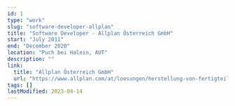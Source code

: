 ```yaml
---
id: 1
type: "work"
slug: "software-developer-allplan"
title: "Software Developer - Allplan Österreich GmbH"
start: "July 2011"
end: "December 2020"
location: "Puch bei Halein, AUT"
description: ""
link:
  title: "Allplan Österreich GmbH"
  url: "https://www.allplan.com/at/loesungen/herstellung-von-fertigteilen"
tags: []
lastModified: 2023-04-14
---
```

